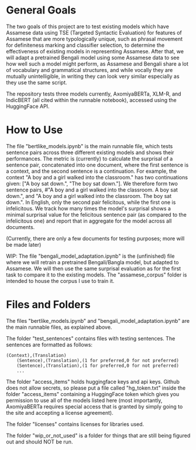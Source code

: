 # General Goals
The two goals of this project are to test existing models which have Assamese data using TSE (Targeted Syntactic Evaluation) for features of Assamese that are more typologically unique, such as phrasal movement for definiteness marking and classifier selection, to determine the effectiveness of existing models in representing Assamese. After that, we will adapt a pretrained Bengali model using some Assamese data to see how well such a model might perform, as Assamese and Bengali share a lot of vocabulary and grammatical structures, and while vocally they are mutually unintelligible, in writing they can look very similar especially as they use the same script.

The repository tests three models currently, AxomiyaBERTa, XLM-R, and IndicBERT (all cited within the runnable notebook), accessed using the HuggingFace API. 

# How to Use
The file "bertlike_models.ipynb" is the main runnable file, which tests sentence pairs across three different existing models and shows their performances. The metric is (currently) to calculate the surprisal of a sentence pair, concatenated into one document, where the first sentence is a context, and the second sentence is a continuation. For example, the context "A boy and a girl walked into the classroom." has two continuations given: ["A boy sat down.", "The boy sat down."]. We therefore form two sentence pairs, #"A boy and a girl walked into the classroom. A boy sat down.", and "A boy and a girl walked into the classroom. The boy sat down.". In English, only the second pair felicitous, while the first one is infelicitous. We track how many times the model's surprisal shows a minimal surprisal value for the felicitous sentence pair (as compared to the infelicitous one) and report that in aggregate for the model across all documents.

(Currently, there are only a few documents for testing purposes; more will be made later)

WIP: The file "bengali_model_adaptation.ipynb" is the (unfinished) file where we will retrain a pretrained Bengali/Bangla model, but adapted to Assamese. We will then use the same surprisal evaluation as for the first task to compare it to the existing models. The "assamese_corpus" folder is intended to house the corpus I use to train it.

# Files and Folders
The files "bertlike_models.ipynb" and "bengali_model_adaptation.ipynb" are the main runnable files, as explained above.

The folder "test_sentences" contains files with testing sentences. The sentences are formatted as follows:<br>
```
(Context),(Translation)
    (Sentence),(Translation),(1 for preferred,0 for not preferred)
    (Sentence),(Translation),(1 for preferred,0 for not preferred)
    ...
```

The folder "access_items" holds huggingface keys and api keys. Github does not allow secrets, so please put a file called "hg_token.txt" inside the folder "access_items" containing a HuggingFace token which gives you permission to use all of the models listed here (most importantly, AxomiyaBERTa requires special access that is granted by simply going to the site and accepting a license agreement).

The folder "licenses" contains licenses for libraries used.

The folder "wip_or_not_used" is a folder for things that are still being figured out and should NOT be run.
